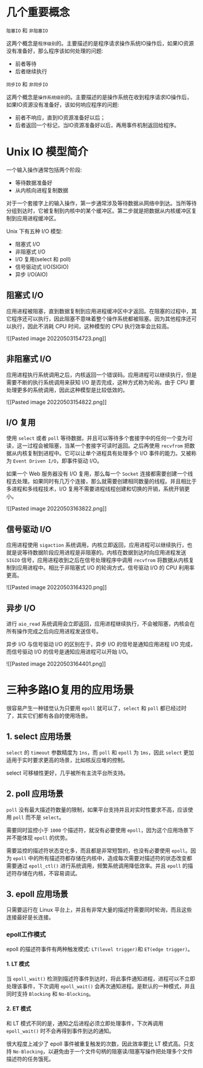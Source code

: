 # 几个重要概念
 `阻塞IO` 和 `非阻塞IO`

这两个概念是`程序级别`的。主要描述的是程序请求操作系统IO操作后，如果IO资源没有准备好，那么程序该如何处理的问题: 
- 前者等待
- 后者继续执行

`同步IO` 和 `非同步IO`

这两个概念是`操作系统级别`的。主要描述的是操作系统在收到程序请求IO操作后，如果IO资源没有准备好，该如何响应程序的问题:
- 前者不响应，直到IO资源准备好以后；
- 后者返回一个标记，当IO资源准备好以后，再用事件机制返回给程序。

# Unix IO 模型简介

一个输入操作通常包括两个阶段:
-   等待数据准备好
-   从内核向进程复制数据

对于一个套接字上的输入操作，第一步通常涉及等待数据从网络中到达。当所等待分组到达时，它被复制到内核中的某个缓冲区。第二步就是把数据从内核缓冲区复制到应用进程缓冲区。

Unix 下有五种 I/O 模型:
-   阻塞式 I/O
-   非阻塞式 I/O
-   I/O 复用(select 和 poll)
-   信号驱动式 I/O(SIGIO)
-   异步 I/O(AIO)

## 阻塞式 I/O

应用进程被阻塞，直到数据复制到应用进程缓冲区中才返回。在阻塞的过程中，其它程序还可以执行，因此阻塞不意味着整个操作系统都被阻塞。因为其他程序还可以执行，因此不消耗 CPU 时间，这种模型的 CPU 执行效率会比较高。

![[Pasted image 20220503154723.png]]

## 非阻塞式 I/O

应用进程执行系统调用之后，内核返回一个错误码。应用进程可以继续执行，但是需要不断的执行系统调用来获知 I/O 是否完成，这种方式称为轮询。由于 CPU 要处理更多的系统调用，因此这种模型是比较低效的。

![[Pasted image 20220503154822.png]]


## I/O 复用

使用 `select` 或者 `poll` 等待数据，并且可以等待多个套接字中的任何一个变为可读，这一过程会被阻塞，当某一个套接字可读时返回。之后再使用 `recvfrom` 把数据从内核复制到进程中。它可以让单个进程具有处理多个 I/O 事件的能力。又被称为 `Event Driven I/O`，即事件驱动 I/O。

如果一个 Web 服务器没有 I/O 复用，那么每一个 `Socket` 连接都需要创建一个线程去处理。如果同时有几万个连接，那么就需要创建相同数量的线程。并且相比于多进程和多线程技术，I/O 复用不需要进程线程创建和切换的开销，系统开销更小。

![[Pasted image 20220503163822.png]]

## 信号驱动 I/O
应用进程使用 `sigaction` 系统调用，内核立即返回，应用进程可以继续执行，也就是说等待数据阶段应用进程是非阻塞的。内核在数据到达时向应用进程发送 `SIGIO` 信号，应用进程收到之后在信号处理程序中调用 `recvfrom` 将数据从内核复制到应用进程中。相比于非阻塞式 I/O 的轮询方式，信号驱动 I/O 的 CPU 利用率更高。

![[Pasted image 20220503164320.png]]

## 异步 I/O

进行 `aio_read` 系统调用会立即返回，应用进程继续执行，不会被阻塞，内核会在所有操作完成之后向应用进程发送信号。

异步 I/O 与信号驱动 I/O 的区别在于，异步 I/O 的信号是通知应用进程 I/O 完成，而信号驱动 I/O 的信号是通知应用进程可以开始 I/O。

![[Pasted image 20220503164401.png]]


# 三种多路IO复用的应用场景

很容易产生一种错觉认为只要用 `epoll` 就可以了，`select` 和 `poll` 都已经过时了，其实它们都有各自的使用场景。

## 1. select 应用场景

`select` 的 `timeout` 参数精度为 `1ns`，而 `poll` 和 `epoll` 为 `1ms`，因此 `select` 更加适用于实时要求更高的场景，比如核反应堆的控制。

select 可移植性更好，几乎被所有主流平台所支持。

## 2. poll 应用场景

`poll` 没有最大描述符数量的限制，如果平台支持并且对实时性要求不高，应该使用 `poll` 而不是 `select`。

需要同时监控小于 `1000` 个描述符，就没有必要使用 `epoll`，因为这个应用场景下并不能体现 `epoll` 的优势。

需要监控的描述符状态变化多，而且都是非常短暂的，也没有必要使用 `epoll`。因为 `epoll` 中的所有描述符都存储在内核中，造成每次需要对描述符的状态改变都需要通过 `epoll_ctl()` 进行系统调用，频繁系统调用降低效率。并且 `epoll` 的描述符存储在内核，不容易调试。

## 3. epoll 应用场景

只需要运行在 Linux 平台上，并且有非常大量的描述符需要同时轮询，而且这些连接最好是长连接。


### epoll工作模式

epoll 的描述符事件有两种触发模式: `LT(level trigger)`和 `ET(edge trigger)`。

#### 1. LT 模式

当 `epoll_wait()` 检测到描述符事件到达时，将此事件通知进程，进程可以不立即处理该事件，下次调用 `epoll_wait()` 会再次通知进程。是默认的一种模式，并且同时支持 `Blocking` 和 `No-Blocking`。

####  2. ET 模式

和 LT 模式不同的是，通知之后进程必须立即处理事件，下次再调用 `epoll_wait()` 时不会再得到事件到达的通知。

很大程度上减少了 epoll 事件被重复触发的次数，因此效率要比 LT 模式高。只支持 `No-Blocking`，以避免由于一个文件句柄的阻塞读/阻塞写操作把处理多个文件描述符的任务饿死。